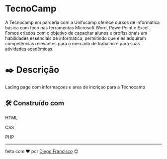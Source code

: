 # TecnoCamp
A Tecnocamp em parceria com a Unifucamp oferece cursos de informática básica com foco nas ferramentas Microsoft Word, PowerPoint e Excel. Fomos criados com o objetivo de capacitar alunos e profissionais em habilidades essenciais de informática, permitindo que eles adquiram competências relevantes para o mercado de trabalho e para suas atividades acadêmicas.

# ✒️ Descrição

Lading page com informaçoes e area de incriçao para a Tecnocamp

## 🛠️ Construído com
HTML 

CSS

PHP

 

---
feito com ❤️ por [Diego Francisco](https://gist.github.com/diego4w) 😊